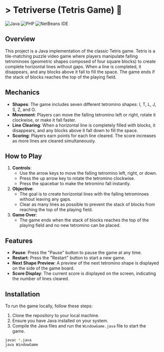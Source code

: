 # > Tetriverse (Tetris Game) 👾

![Java](https://img.shields.io/badge/java-%23ED8B00.svg?style=for-the-badge&logo=openjdk&logoColor=white)
![PHP](https://img.shields.io/badge/php-%23777BB4.svg?style=for-the-badge&logo=php&logoColor=white)
![NetBeans IDE](https://img.shields.io/badge/NetBeansIDE-1B6AC6.svg?style=for-the-badge&logo=apache-netbeans-ide&logoColor=white)

## Overview

This project is a Java implementation of the classic Tetris game. Tetris is a tile-matching puzzle video game where players manipulate falling tetrominoes (geometric shapes composed of four square blocks) to create complete horizontal lines without gaps. When a line is completed, it disappears, and any blocks above it fall to fill the space. The game ends if the stack of blocks reaches the top of the playing field.

## Mechanics

- **Shapes**: The game includes seven different tetromino shapes: I, T, L, J, S, Z, and O.
- **Movement**: Players can move the falling tetromino left or right, rotate it clockwise, or make it fall faster.
- **Line Clearing**: When a horizontal line is completely filled with blocks, it disappears, and any blocks above it fall down to fill the space.
- **Scoring**: Players earn points for each line cleared. The score increases as more lines are cleared simultaneously.

## How to Play

1. **Controls**:
   - Use the arrow keys to move the falling tetromino left, right, or down.
   - Press the up arrow key to rotate the tetromino clockwise.
   - Press the spacebar to make the tetromino fall instantly.
2. **Objective**:
   - The goal is to create horizontal lines with the falling tetrominoes without leaving any gaps.
   - Clear as many lines as possible to prevent the stack of blocks from reaching the top of the playing field.
3. **Game Over**:
   - The game ends when the stack of blocks reaches the top of the playing field and no new tetromino can be placed.

## Features

- **Pause**: Press the "Pause" button to pause the game at any time.
- **Restart**: Press the "Restart" button to start a new game.
- **Next Shape Preview**: A preview of the next tetromino shape is displayed on the side of the game board.
- **Score Display**: The current score is displayed on the screen, indicating the number of lines cleared.

## Installation

To run the game locally, follow these steps:

1. Clone the repository to your local machine.
2. Ensure you have Java installed on your system.
3. Compile the Java files and run the `WindowGame.java` file to start the game.

```bash
javac *.java
java WindowGame
